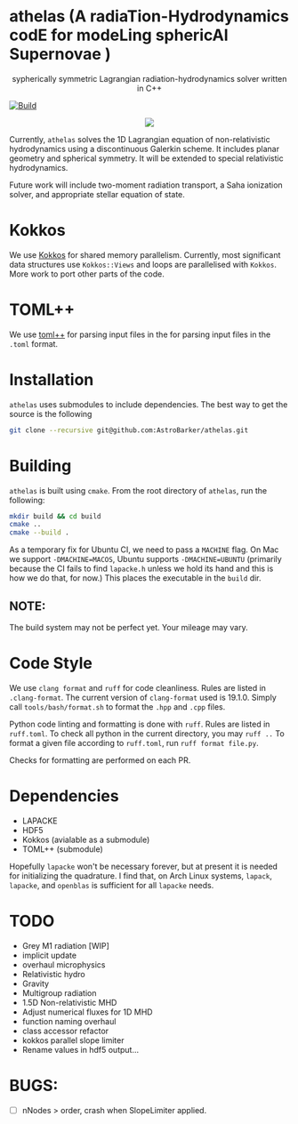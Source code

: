 # athelas (A radiaTion-Hydrodynamics codE for modeLing sphericAl Supernovae )

<p align="center">sypherically symmetric Lagrangian radiation-hydrodynamics solver written in C++ </p>

[![Build](https://github.com/AstroBarker/athelas/actions/workflows/cmake.yml/badge.svg)](https://github.com/AstroBarker/athelas/actions/workflows/cmake.yml)
<p align="center">
<a href="./LICENSE"><img src="https://img.shields.io/badge/license-GPL-blue.svg"></a>
</p>

Currently, `athelas` solves the 1D Lagrangian equation of non-relativistic hydrodynamics using a discontinuous Galerkin scheme. It includes planar geometry and spherical symmetry.
It will be extended to special relativistic hydrodynamics.

Future work will include two-moment radiation transport, a Saha ionization solver, and appropriate stellar equation of state.

# Kokkos
We use [Kokkos](https://github.com/kokkos) for shared memory parallelism. 
Currently, most significant data structures use `Kokkos::Views` and loops are parallelised with `Kokkos`.
More work to port other parts of the code.

# TOML++
We use [toml++](https://github.com/marzer/tomlplusplus) for parsing input files in the for parsing input files in the `.toml` format.

# Installation
`athelas` uses submodules to include dependencies. 
The best way to get the source is the following 
```sh
git clone --recursive git@github.com:AstroBarker/athelas.git
```

# Building
`athelas` is built using `cmake`. From the root directory of `athelas`, run the following:

```sh
mkdir build && cd build
cmake ..
cmake --build .
```

As a temporary fix for Ubuntu CI, we need to pass a `MACHINE` flag.
On Mac we support `-DMACHINE=MACOS`,
Ubuntu supports `-DMACHINE=UBUNTU` (primarily because the CI fails to find `lapacke.h` unless we hold its hand and this is how we do that, for now.)
This places the executable in the `build` dir.


## NOTE: 
The build system may not be perfect yet. Your mileage may vary.

# Code Style

We use `clang format` and `ruff` for code cleanliness. 
Rules are listed in `.clang-format`.
The current version of `clang-format` used is 19.1.0.
Simply call `tools/bash/format.sh` to format the `.hpp` and `.cpp` files.

Python code linting and formatting is done with `ruff`. 
Rules are listed in `ruff.toml`. 
To check all python in the current directory, you may `ruff ..`
To format a given file according to `ruff.toml`, run `ruff format file.py`. 

Checks for formatting are performed on each PR.

# Dependencies
* LAPACKE
* HDF5
* Kokkos (avialable as a submodule)
* TOML++ (submodule)

Hopefully `lapacke` won't be necessary forever, but at present it is needed for initializing the quadrature.
I find that, on Arch Linux systems, `lapack`, `lapacke`, and `openblas` is sufficient for all `lapacke` needs.

# TODO

- Grey M1 radiation [WIP]
 - implicit update
 - overhaul microphysics
- Relativistic hydro
- Gravity
- Multigroup radiation
- 1.5D Non-relativistic MHD
- Adjust numerical fluxes for 1D MHD
- function naming overhaul
- class accessor refactor
- kokkos parallel slope limiter
- Rename values in hdf5 output...



# BUGS: 
- [ ] nNodes > order, crash when SlopeLimiter applied.

